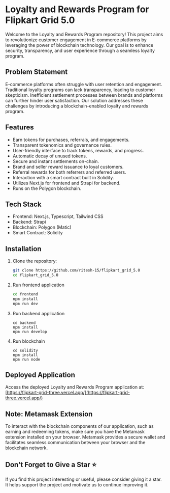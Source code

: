 # Loyalty and Rewards Program for Flipkart Grid 5.0

Welcome to the Loyalty and Rewards Program repository! This project aims to revolutionize customer engagement in E-commerce platforms by leveraging the power of blockchain technology. Our goal is to enhance security, transparency, and user experience through a seamless loyalty program.

## Problem Statement

E-commerce platforms often struggle with user retention and engagement. Traditional loyalty programs can lack transparency, leading to customer skepticism. Inefficient settlement processes between brands and platforms can further hinder user satisfaction. Our solution addresses these challenges by introducing a blockchain-enabled loyalty and rewards program.

## Features

- Earn tokens for purchases, referrals, and engagements.
- Transparent tokenomics and governance rules.
- User-friendly interface to track tokens, rewards, and progress.
- Automatic decay of unused tokens.
- Secure and instant settlements on-chain.
- Brand and seller reward issuance to loyal customers.
- Referral rewards for both referrers and referred users.
- Interaction with a smart contract built in Solidity.
- Utilizes Next.js for frontend and Strapi for backend.
- Runs on the Polygon blockchain.

## Tech Stack

- Frontend: Next.js, Typescript, Tailwind CSS
- Backend: Strapi
- Blockchain: Polygon (Matic)
- Smart Contract: Solidity

## Installation

1. Clone the repository:
   ```sh
   git clone https://github.com/ritesh-15/flipkart_grid_5.0
   cd flipkart_grid_5.0
   ```
2. Run frontend application
   ```sh
   cd frontend
   npm install
   npm run dev
   ```
3. Run backend application
   ```
   cd backend
   npm install
   npm run develop
   ```
4. Run blockchain
   ```
   cd solidity
   npm install
   npm run node
   ```

## Deployed Application

Access the deployed Loyalty and Rewards Program application at: [https://flipkart-grid-three.vercel.app/](https://flipkart-grid-three.vercel.app/)

## Note: Metamask Extension

To interact with the blockchain components of our application, such as earning and redeeming tokens, make sure you have the Metamask extension installed on your browser. Metamask provides a secure wallet and facilitates seamless communication between your browser and the blockchain network.

## Don't Forget to Give a Star ⭐

If you find this project interesting or useful, please consider giving it a star. It helps support the project and motivate us to continue improving it.
